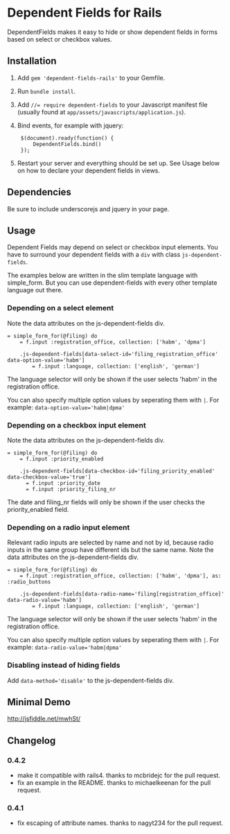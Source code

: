 Dependent Fields for Rails
===========

DependentFields makes it easy to hide or show dependent fields in forms based on select or checkbox values.


Installation
------------

1. Add `gem 'dependent-fields-rails'` to your Gemfile.
1. Run `bundle install`.
1. Add `//= require dependent-fields` to your Javascript manifest file (usually found at `app/assets/javascripts/application.js`).
1. Bind events, for example with jquery:

        $(document).ready(function() {
            DependentFields.bind()
        });

1. Restart your server and everything should be set up. See Usage below on how to declare your dependent fields in views.


Dependencies
------------

Be sure to include underscorejs and jquery in your page.


Usage
-------

Dependent Fields may depend on select or checkbox input elements. You have to surround your dependent fields with
a `div` with class `js-dependent-fields`.

The examples below are written in the slim template language with simple_form. But you can use dependent-fields with every other template language out there.


### Depending on a select element

Note the data attributes on the js-dependent-fields div.

    = simple_form_for(@filing) do
        = f.input :registration_office, collection: ['habm', 'dpma']

        .js-dependent-fields[data-select-id='filing_registration_office' data-option-value='habm']
            = f.input :language, collection: ['english', 'german']

The language selector will only be shown if the user selects 'habm' in the registration office.

You can also specify multiple option values by seperating them with `|`. For example: `data-option-value='habm|dpma'`


### Depending on a checkbox input element

Note the data attributes on the js-dependent-fields div.

    = simple_form_for(@filing) do
        = f.input :priority_enabled

        .js-dependent-fields[data-checkbox-id='filing_priority_enabled' data-checkbox-value='true']
          = f.input :priority_date
          = f.input :priority_filing_nr

The date and filing_nr fields will only be shown if the user checks the priority_enabled field.


### Depending on a radio input element

Relevant radio inputs are selected by name and not by id, because radio inputs in the same group have different ids but the same name.
Note the data attributes on the js-dependent-fields div.

    = simple_form_for(@filing) do
        = f.input :registration_office, collection: ['habm', 'dpma'], as: :radio_buttons

        .js-dependent-fields[data-radio-name='filing[registration_office]' data-radio-value='habm']
            = f.input :language, collection: ['english', 'german']

The language selector will only be shown if the user selects 'habm' in the registration office.

You can also specify multiple option values by seperating them with `|`. For example: `data-radio-value='habm|dpma'`


### Disabling instead of hiding fields

Add `data-method='disable'` to the js-dependent-fields div.



Minimal Demo
------------

http://jsfiddle.net/mwhSt/


Changelog
---------

### 0.4.2

* make it compatible with rails4. thanks to mcbridejc for the pull request.
* fix an example in the README. thanks to michaelkeenan for the pull request.

### 0.4.1

* fix escaping of attribute names. thanks to nagyt234 for the pull request.
